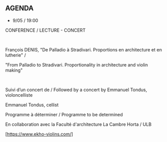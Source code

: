 
## AGENDA
- 9/05 / 19:00

CONFERENCE / LECTURE - CONCERT

​

 François DENIS, "De Palladio à Stradivari. Proportions en architecture et en lutherie" /

"From Palladio to Stradivari. Proportionality in architecture and violin making"

​

Suivi d’un concert de / Followed by a concert by Emmanuel Tondus, violoncelliste 

Emmanuel Tondus, cellist

Programme à déterminer / Programme to be determined

En collaboration avec la Faculté d'architecture La Cambre Horta / ULB

[https://www.ekho-violins.com/]

